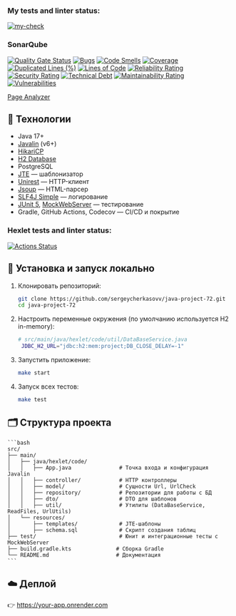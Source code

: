 ### My tests and linter status:
[![my-check](https://github.com/sergeycherkasovv/java-project-72/actions/workflows/blank.yml/badge.svg)](https://github.com/sergeycherkasovv/java-project-72/actions/workflows/blank.yml)

### SonarQube
[![Quality Gate Status](https://sonarcloud.io/api/project_badges/measure?project=sergeycherkasovv_java-project-72&metric=alert_status)](https://sonarcloud.io/summary/new_code?id=sergeycherkasovv_java-project-72)
[![Bugs](https://sonarcloud.io/api/project_badges/measure?project=sergeycherkasovv_java-project-72&metric=bugs)](https://sonarcloud.io/summary/new_code?id=sergeycherkasovv_java-project-72)
[![Code Smells](https://sonarcloud.io/api/project_badges/measure?project=sergeycherkasovv_java-project-72&metric=code_smells)](https://sonarcloud.io/summary/new_code?id=sergeycherkasovv_java-project-72)
[![Coverage](https://sonarcloud.io/api/project_badges/measure?project=sergeycherkasovv_java-project-72&metric=coverage)](https://sonarcloud.io/summary/new_code?id=sergeycherkasovv_java-project-72)
[![Duplicated Lines (%)](https://sonarcloud.io/api/project_badges/measure?project=sergeycherkasovv_java-project-72&metric=duplicated_lines_density)](https://sonarcloud.io/summary/new_code?id=sergeycherkasovv_java-project-72)
[![Lines of Code](https://sonarcloud.io/api/project_badges/measure?project=sergeycherkasovv_java-project-72&metric=ncloc)](https://sonarcloud.io/summary/new_code?id=sergeycherkasovv_java-project-72)
[![Reliability Rating](https://sonarcloud.io/api/project_badges/measure?project=sergeycherkasovv_java-project-72&metric=reliability_rating)](https://sonarcloud.io/summary/new_code?id=sergeycherkasovv_java-project-72)
[![Security Rating](https://sonarcloud.io/api/project_badges/measure?project=sergeycherkasovv_java-project-72&metric=security_rating)](https://sonarcloud.io/summary/new_code?id=sergeycherkasovv_java-project-72)
[![Technical Debt](https://sonarcloud.io/api/project_badges/measure?project=sergeycherkasovv_java-project-72&metric=sqale_index)](https://sonarcloud.io/summary/new_code?id=sergeycherkasovv_java-project-72)
[![Maintainability Rating](https://sonarcloud.io/api/project_badges/measure?project=sergeycherkasovv_java-project-72&metric=sqale_rating)](https://sonarcloud.io/summary/new_code?id=sergeycherkasovv_java-project-72)
[![Vulnerabilities](https://sonarcloud.io/api/project_badges/measure?project=sergeycherkasovv_java-project-72&metric=vulnerabilities)](https://sonarcloud.io/summary/new_code?id=sergeycherkasovv_java-project-72)

[Page Analyzer](https://java-project-72-27yt.onrender.com)

## 🚀 Технологии

- Java 17+  
- [Javalin](https://javalin.io) (v6+)  
- [HikariCP](https://github.com/brettwooldridge/HikariCP)  
- [H2 Database](https://www.h2database.com)  
- PostgreSQL  
- [JTE](https://jte.gg) — шаблонизатор  
- [Unirest](https://kong.github.io/unirest-java/) — HTTP-клиент  
- [Jsoup](https://jsoup.org) — HTML-парсер  
- [SLF4J Simple](https://www.slf4j.org/) — логирование  
- [JUnit 5](https://junit.org/junit5/), 
  [MockWebServer](https://github.com/square/okhttp/tree/master/mockwebserver) — тестирование  
- Gradle, GitHub Actions, Codecov — CI/CD и покрытие
### Hexlet tests and linter status:
[![Actions Status](https://github.com/sergeycherkasovv/java-project-72/actions/workflows/hexlet-check.yml/badge.svg)](https://github.com/sergeycherkasovv/java-project-72/actions)

## 🔧 Установка и запуск локально
1. Клонировать репозиторий:  
   ```bash
   git clone https://github.com/sergeycherkasovv/java-project-72.git
   cd java-project-72
    ```
2. Настроить переменные окружения (по умолчанию используется H2 in-memory):
    ```bash
    # src/main/java/hexlet/code/util/DataBaseService.java  
     JDBC_H2_URL="jdbc:h2:mem:project;DB_CLOSE_DELAY=-1" 
    ```    
3. Запустить приложение:
    ```bash
    make start
   ```
4. Запуск всех тестов:
    ``` bash
    make test
   ```
## 🗂 Структура проекта
    ```bash
    src/
    ├── main/
    │   ├── java/hexlet/code/
    │   │   ├── App.java               # Точка входа и конфигурация Javalin
    │   │   ├── controller/            # HTTP контроллеры
    │   │   ├── model/                 # Сущности Url, UrlCheck
    │   │   ├── repository/            # Репозитории для работы с БД
    │   │   ├── dto/                   # DTO для шаблонов
    │   │   ├── util/                  # Утилиты (DataBaseService, ReadFiles, UrlUtils)
    │   └── resources/
    │       ├── templates/             # JTE-шаблоны
    │       ├── schema.sql             # Скрипт создания таблиц
    ├── test/                          # Юнит и интеграционные тесты c MockWebServer
    ├── build.gradle.kts              # Сборка Gradle
    └── README.md                     # Документация
    ```

## ☁️ Деплой
👉 https://your-app.onrender.com
